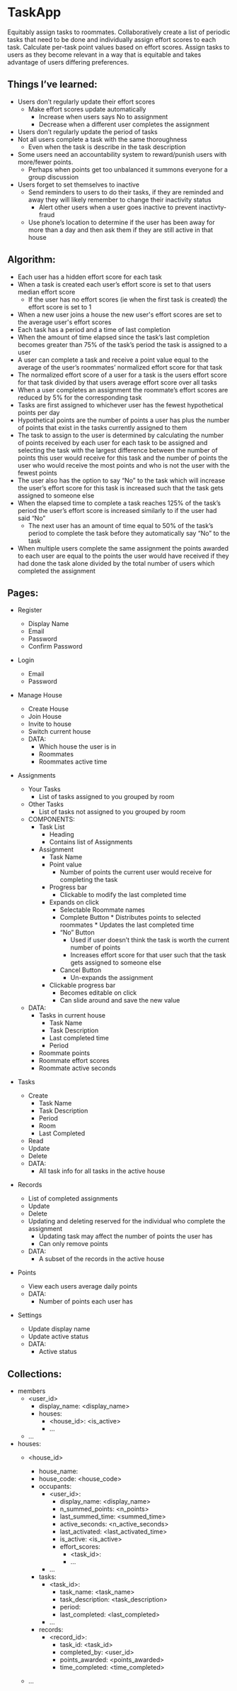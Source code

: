 # TaskApp
Equitably assign tasks to roommates. Collaboratively create a list of periodic tasks that need to be done and individually assign effort scores to each task. Calculate per-task point values based on effort scores. Assign tasks to users as they become relevant in a way that is equitable and takes advantage of users differing preferences.

## Things I’ve learned:
* Users don’t regularly update their effort scores
    * Make effort scores update automatically
        * Increase when users says No to assignment
        * Decrease when a different user completes the assignment
* Users don’t regularly update the period of tasks
* Not all users complete a task with the same thoroughness
    * Even when the task is describe in the task description
* Some users need an accountability system to reward/punish users with more/fewer points.
    * Perhaps when points get too unbalanced it summons everyone for a group discussion
* Users forget to set themselves to inactive
    * Send reminders to users to do their tasks, if they are reminded and away they will likely remember to change their inactivity status
        * Alert other users when a user goes inactive to prevent inactivty-fraud
    * Use phone’s location to determine if the user has been away for more than a day and then ask them if they are still active in that house

## Algorithm:
* Each user has a hidden effort score for each task
* When a task is created each user’s effort score is set to that users median effort score
    * If the user has no effort scores (ie when the first task is created) the effort score is set to 1
* When a new user joins a house the new user's effort scores are set to the average user's effort scores
* Each task has a period and a time of last completion
* When the amount of time elapsed since the task’s last completion becomes greater than 75% of the task’s period the task is assigned to a user
* A user can complete a task and receive a point value equal to the average of the user’s roommates’ normalized effort score for that task
* The normalized effort score of a user for a task is the users effort score for that task divided by that users average effort score over all tasks
* When a user completes an assignment the roommate’s effort scores are reduced by 5% for the corresponding task
* Tasks are first assigned to whichever user has the fewest hypothetical points per day
* Hypothetical points are the number of points a user has plus the number of points that exist in the tasks currently assigned to them
* The task to assign to the user is determined by calculating the number of points received by each user for each task to be assigned and selecting the task with the largest difference between the number of points this user would receive for this task and the number of points the user who would receive the most points and who is not the user with the fewest points
* The user also has the option to say “No” to the task which will increase the user’s effort score for this task is increased such that the task gets assigned to someone else
* When the elapsed time to complete a task reaches 125% of the task’s period the user’s effort score is increased similarly to if the user had said “No”
    * The next user has an amount of time equal to 50% of the task’s period to complete the task before they automatically say “No” to the task
* When multiple users complete the same assignment the points awarded to each user are equal to the points the user would have received if they had done the task alone divided by the total number of users which completed the assignment

## Pages:
* Register
    * Display Name
    * Email
    * Password
    * Confirm Password
* Login
    * Email
    * Password
* Manage House
    * Create House
    * Join House
    * Invite to house
    * Switch current house
    * DATA:
        * Which house the user is in
        * Roommates
        * Roommates active time
    
* Assignments
    * Your Tasks
        * List of tasks assigned to you grouped by room
    * Other Tasks
        * List of tasks not assigned to you grouped by room
    * COMPONENTS: 
        * Task List
            * Heading
            * Contains list of Assignments
        * Assignment
            * Task Name
            * Point value
                * Number of points the current user would receive for completing the task
            * Progress bar
                * Clickable to modify the last completed time 
            * Expands on click
                * Selectable Roommate names
                * Complete Button
                        * Distributes points to selected roommates
                        * Updates the last completed time
                * “No” Button
                    * Used if user doesn’t think the task is worth the current number of points
                    * Increases effort score for that user such that the task gets assigned to someone else
                * Cancel Button
                    * Un-expands the assignment
            * Clickable progress bar
                * Becomes editable on click
                * Can slide around and save the new value
    * DATA:
        * Tasks in current house
            * Task Name
            * Task Description
            * Last completed time
            * Period
        * Roommate points
        * Roommate effort scores
        * Roommate active seconds
* Tasks
    * Create
        * Task Name
        * Task Description
        * Period
        * Room
        * Last Completed
    * Read
    * Update
    * Delete
    * DATA:
        * All task info for all tasks in the active house
* Records
    * List of completed assignments
    * Update
    * Delete
    * Updating and deleting reserved for the individual who complete the assignment
        * Updating task may affect the number of points the user has
        * Can only remove points
    * DATA:
        * A subset of the records in the active house
* Points
    * View each users average daily points
    * DATA:
        * Number of points each user has
* Settings
    * Update display name
    * Update active status
    * DATA:
        * Active status

## Collections:
* members 
    * <user_id>
        * display_name: <display_name>
        * houses:
            * <house_id>: <is_active>
            * ...
    * …
* houses:
    * <house_id>
        * house_name: 
        * house_code: <house_code>
        * occupants:
            * <user_id>:
                * display_name: <display_name>
                * n_summed_points: <n_points>
                * last_summed_time: <summed_time>
                * active_seconds: <n_active_seconds>
                * last_activated: <last_activated_time>
                * is_active: <is_active>
                * effort_scores:
                    * <task_id>: <score>
                    * …
            * …
        * tasks:
            * <task_id>:
                * task_name: <task_name>
                * task_description: <task_description>
                * period: <period>
                * last_completed: <last_completed>
            * …
        * records:
            * <record_id>:
                * task_id: <task_id>
                * completed_by: <user_id>
                * points_awarded: <points_awarded>
                * time_completed: <time_completed>

    * …
